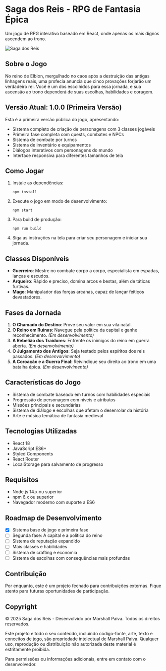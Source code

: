 # Saga dos Reis - RPG de Fantasia Épica

Um jogo de RPG interativo baseado em React, onde apenas os mais dignos ascendem ao trono.

![Saga dos Reis](./public/logo.png)

## Sobre o Jogo

No reino de Elbion, mergulhado no caos após a destruição das antigas linhagens reais, uma profecia anuncia que cinco provações forjarão um verdadeiro rei. Você é um dos escolhidos para essa jornada, e sua ascensão ao trono dependerá de suas escolhas, habilidades e coragem.

## Versão Atual: 1.0.0 (Primeira Versão)

Esta é a primeira versão pública do jogo, apresentando:

- Sistema completo de criação de personagens com 3 classes jogáveis
- Primeira fase completa com quests, combates e NPCs
- Sistema de combate por turnos
- Sistema de inventário e equipamentos
- Diálogos interativos com personagens do mundo
- Interface responsiva para diferentes tamanhos de tela

## Como Jogar

1. Instale as dependências:

   ```
   npm install
   ```

2. Execute o jogo em modo de desenvolvimento:

   ```
   npm start
   ```

3. Para build de produção:

   ```
   npm run build
   ```

4. Siga as instruções na tela para criar seu personagem e iniciar sua jornada.

## Classes Disponíveis

- **Guerreiro**: Mestre no combate corpo a corpo, especialista em espadas, lanças e escudos.
- **Arqueiro**: Rápido e preciso, domina arcos e bestas, além de táticas furtivas.
- **Mago**: Manipulador das forças arcanas, capaz de lançar feitiços devastadores.

## Fases da Jornada

1. **O Chamado do Destino**: Prove seu valor em sua vila natal.
2. **O Reino em Ruínas**: Navegue pela política da capital e ganhe reconhecimento. _(Em desenvolvimento)_
3. **A Rebelião dos Traidores**: Enfrente os inimigos do reino em guerra aberta. _(Em desenvolvimento)_
4. **O Julgamento dos Antigos**: Seja testado pelos espíritos dos reis passados. _(Em desenvolvimento)_
5. **A Coroação e a Guerra Final**: Reivindique seu direito ao trono em uma batalha épica. _(Em desenvolvimento)_

## Características do Jogo

- Sistema de combate baseado em turnos com habilidades especiais
- Progressão de personagem com níveis e atributos
- Missões principais e secundárias
- Sistema de diálogo e escolhas que afetam o desenrolar da história
- Arte e música temática de fantasia medieval

## Tecnologias Utilizadas

- React 18
- JavaScript ES6+
- Styled Components
- React Router
- LocalStorage para salvamento de progresso

## Requisitos

- Node.js 14.x ou superior
- npm 6.x ou superior
- Navegador moderno com suporte a ES6

## Roadmap de Desenvolvimento

- [x] Sistema base de jogo e primeira fase
- [ ] Segunda fase: A capital e a política do reino
- [ ] Sistema de reputação expandido
- [ ] Mais classes e habilidades
- [ ] Sistema de crafting e economia
- [ ] Sistema de escolhas com consequências mais profundas

## Contribuição

Por enquanto, este é um projeto fechado para contribuições externas. Fique atento para futuras oportunidades de participação.

## Copyright

© 2025 Saga dos Reis - Desenvolvido por Marshall Paiva. Todos os direitos reservados.

Este projeto e todo o seu conteúdo, incluindo código-fonte, arte, texto e conceitos de jogo, são propriedade intelectual de Marshall Paiva. Qualquer uso, reprodução ou distribuição não autorizada deste material é estritamente proibida.

Para permissões ou informações adicionais, entre em contato com o desenvolvedor.

